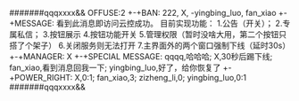 #######qqqxxxx&&
OFFUSE:2
+-+BAN:
222,
X,
-yingbing_luo,
fan_xiao
+-+MESSAGE:
看到此消息即访问云控成功。
目前实现功能：
1.公告（开关）；
2.专属私信；
3.按钮展示
4.按钮功能开关
5.管理权限（暂时没啥大用，第二个按钮只搭了个架子）
6.关闭服务则无法打开
7.主界面外的两个窗口强制下线（延时30s）
+-+MANAGER:
X
+-+SPECIAL MESSAGE:
qqqq,哈哈哈;
X,30秒后踢下线;
fan_xiao,看到消息回我一下;
yingbing_luo,好了，给你恢复了
+-+POWER_RIGHT:
X,0:1;
fan_xiao,3;
zizheng_li,0;
yingbing_luo,0:1
#######qqqxxxx&&
